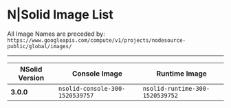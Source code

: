 # N|Solid Image List

All Image Names are preceded by: `https://www.googleapis.com/compute/v1/projects/nodesource-public/global/images/`

---

| NSolid Version |          Console Image          |         Runtime Image           |
|----------------|---------------------------------|---------------------------------|
|   **3.0.0**    | `nsolid-console-300-1520539757` | `nsolid-runtime-300-1520539752` |
